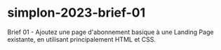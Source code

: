 # simplon-2023-brief-01
Brief 01 - Ajoutez une page d'abonnement basique à une Landing Page existante, en utilisant principalement HTML et CSS. 
